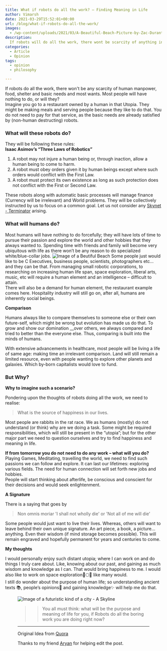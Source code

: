 ```yaml
---
title: What if robots do all the work? – Finding Meaning in Life
author: Vimarsh
date: 2021-03-29T15:52:01+00:00
url: /blog/what-if-robots-do-all-the-work/
images:
  - /wp-content/uploads/2021/03/A-Beautiful-Beach-Picture-by-Zac-Durant-from-Unsplash.jpg
description:
  If robots will do all the work, there wont be scarcity of anything in particular. What will we, as individuals do if we don't have anything to do in particular?
categories:
  - Article
  - Opinion
tags:
  - opinion
  - philosophy

---
```

If robots do all the work, there won't be any scarcity of human manpower, food, shelter and basic needs and most wants. Most people will have nothing to do, or will they?  
Imagine you go to a restaurant owned by a human in that Utopia. They might be making meals and serving people because they like to do that. You do not need to pay for that service, as the basic needs are already satisfied by (non-human destructing) robots.

### What will these robots do?

They will be following these rules:  
**Isaac Asimov&#8217;s &#8220;Three Laws of Robotics&#8221;**

  1. A robot may not injure a human being or, through inaction, allow a human being to come to harm.
  2. A robot must obey orders given it by human beings except where such orders would conflict with the First Law.
  3. A robot must protect its own existence as long as such protection does not conflict with the First or Second Law.

These robots along with automatic basic processes will manage finance (Currency will be irrelevant) and World problems. They will be collectively instructed by us to focus on a common goal. Let us not consider any [Skynet - Terminator](https://en.wikipedia.org/wiki/Skynet_(Terminator)?utm_source=vimarsh) arising.

### What will humans do?

Most humans will have nothing to do forcefully; they will have lots of time to pursue their passion and explore the world and other hobbies that they always wanted to. Spending time with friends and family will become very ubiquitous with life as there won&#8217;t be any reason to do specialized white/blue-collar jobs.
![Image of a Beutiful Beach](/wp-content/uploads/2021/03/A-Beautiful-Beach-Picture-by-Zac-Durant-from-Unsplash.jpg)
Some people just would like to be C Executives, business people, scientists, photographers etc&#8230; and they can be that. From managing small robotic corporations, to researching on increasing human life span, space exploration, liberal arts, music, etc will require a human element and an intelligence &#8211; difficult to attain.  
There will also be a demand for human element, the restaurant example comes here. Hospitality industry will still go on, after all, humans are inherently social beings.

**Comparison**

Humans always like to compare themselves to someone else or their own future-self, which might be wrong but evolution has made us do that. To grow and show our domination __over others, we always compared and tried to better than the everyone else. Thus, comparing is built into the minds of humans.

With extensive advancements in healthcare, most people will be living a life of same age: making time an irrelevant comparison. Land will still remain a limited resource, even with people wanting to explore other planets and galaxies. Which by-born capitalists would love to fund. 

### But Why?

**Why to imagine such a scenario?**

Pondering upon the thoughts of robots doing all the work, we need to realise:

> What is the source of happiness in our lives.

Most people are rabbits in the rat race. We as humans (mostly) do not understand (or think) why are we doing a task. Some might be required responsibilities, which will still be present in the &#8220;utopia&#8221;; but for the other major part we need to question ourselves and try to find happiness and meaning in life. 

**If from tomorrow you do not need to do any work &#8211; what will you do?**
Playing Games, Meditating, travelling the world, we need to find such passions we can follow and explore. It can last our lifetimes: exploring various fields. The need for human connection will set forth new jobs and hobbies.  
People will start thinking about afterlife, be conscious and conscient for their decisions and would seek enlightenment.

**A Signature**

There is a saying that goes by

> Non omnis moriar
> 'I shall not wholly die' or 'Not all of me will die'

Some people would just want to live their lives. Whereas, others will want to leave behind their own unique signature. An art piece, a book, a picture&#8230; anything. Even their wisdom (if mind storage becomes possible). This will remain engraved and hopefully permanent for years and centuries to come.

**My thoughts**

I would personally enjoy such distant utopia; where I can work on and do things I truly care about. Like, knowing about our past, and gaining as much wisdom and knowledge as I can. That would bring happiness to me. I would also like to work on space exploration🚀🌕🌑 like many would.  
I still do wonder about the purpose of human life; so understanding ancient texts 📚, people&#8217;s opinions💭 and gaining knowledge✨ will help me do that. <figure class="wp-block-image size-large">

![Image of a futuristic kind of a city - A Skyline](https://vimarsh.info/wp-content/uploads/2021/03/Skyline-of-a-futuristic-city-by-Martin-Adams-from-Unsplash.jpg)

>> You all must think: what will be the purpose and meaning of life for you, if Robots do all the boring work you are doing right now?

---
Original Idea from [Quora](https://www.quora.com/Theoretically-imagine-a-future-where-robots-do-all-the-work-thus-people-would-have-their-entire-life-free-There-will-be-no-currency-no-responsibilities-no-worries-What-would-be-point-and-meaning-of-such-life-Would)

Thanks to my friend [Aryan](https://aryantiwari.com/?utm_source=vimarsh) for helping edit the post.